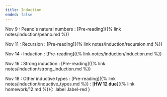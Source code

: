 ```yaml
---
title: Induction 
ended: false
---
```


Nov 9 
: Peano's natural numbers
  : [Pre-reading]({% link notes/induction/peano.md %})

Nov 11
: Recursion 
  : [Pre-reading]({% link notes/induction/recursion.md %})

Nov 14
: Induction 
  : [Pre-reading]({% link notes/induction/induction.md %})

Nov 16
: Strong induction 
  : [Pre-reading]({% link notes/induction/strong_induction.md %})

Nov 18
: Other inductive types 
  : [Pre-reading]({% link notes/induction/inductive_types.md %})
: [**HW 12 due**]({% link homework/12.md %}){: .label .label-red }
